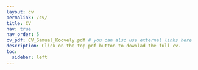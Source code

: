 ```yaml
---
layout: cv
permalink: /cv/
title: CV
nav: true
nav_order: 5
cv_pdf: CV_Samuel_Koovely.pdf # you can also use external links here
description: Click on the top pdf button to downlad the full cv.
toc:
  sidebar: left
---
```

